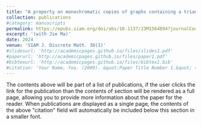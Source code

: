 ```yaml
---
title: "A property on monochromatic copies of graphs containing a triangle"
collection: publications
#category: manuscripts
permalink: https://epubs.siam.org/doi/abs/10.1137/23M1564894?journalCode=sjdmec
excerpt: '(with Jie Ma)'
date: 2024
venue: 'SIAM J. Discrete Math. 38(1)'
#slidesurl: 'http://academicpages.github.io/files/slides1.pdf'
#paperurl: 'http://academicpages.github.io/files/paper1.pdf'
#bibtexurl: 'http://academicpages.github.io/files/bibtex1.bib'
#citation: 'Your Name, You. (2009). &quot;Paper Title Number 1.&quot; <i>Journal 1</i>. 1(1).'
---
```

The contents above will be part of a list of publications, if the user clicks the link for the publication than the contents of section will be rendered as a full page, allowing you to provide more information about the paper for the reader. When publications are displayed as a single page, the contents of the above "citation" field will automatically be included below this section in a smaller font.
